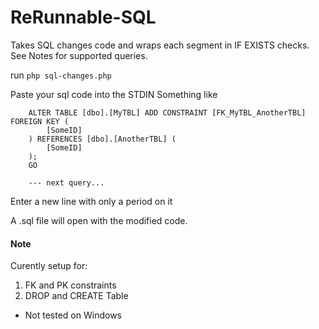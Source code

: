 # ReRunnable-SQL

Takes SQL changes code and wraps each segment in IF EXISTS checks. See Notes for supported queries.

run ```php sql-changes.php```

Paste your sql code into the STDIN
Something like
```
	ALTER TABLE [dbo].[MyTBL] ADD CONSTRAINT [FK_MyTBL_AnotherTBL] FOREIGN KEY (
		[SomeID]
	) REFERENCES [dbo].[AnotherTBL] (
		[SomeID]
	);
	GO

	--- next query...

```


Enter a new line with only a period on it

A .sql file will open with the modified code.


#### Note

Curently setup for:

1. FK and PK constraints
2. DROP and CREATE Table


- Not tested on Windows
